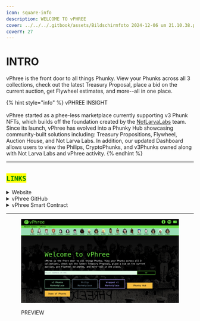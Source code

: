 ```yaml
---
icon: square-info
description: WELCOME TO vPHREE
cover: ../../../.gitbook/assets/Bildschirmfoto 2024-12-06 um 21.10.38.png
coverY: 27
---
```


# INTRO

vPhree is the front door to all things Phunky. View your Phunks across all 3 collections, check out the latest Treasury Proposal, place a bid on the current auction, get Flywheel estimates, and more--all in one place.

{% hint style="info" %}
vPHREE INSIGHT\
\
vPhree started as a phee-less marketplace currently supporting v3 Phunk NFTs, which builds off the foundation created by the [NotLarvaLabs](https://notlarvalabs.com/) team. Since its launch, vPhree has evolved into a Phunky Hub showcasing community-built solutions including: Treasury Propositions, Flywheel, Auction House, and Not Larva Labs. In addition, our updated Dashboard allows users to view the Philips, CryptoPhunks, and v3Phunks owned along with Not Larva Labs and vPhree activity.
{% endhint %}

***

## <mark style="color:green;">`LINKS`</mark>

<details>

<summary>Website</summary>

[https://www.vphree.io/](https://www.vphree.io/)

</details>

<details>

<summary>vPhree GitHub</summary>

[https://github.com/rdupo/vphree-next-dev](https://github.com/rdupo/vphree-next-dev)

</details>

<details>

<summary>vPhree Smart Contract</summary>

[https://etherscan.io/address/0xAcCDD31413e3aD25AFF71394dFE68E17306580B5#code](https://etherscan.io/address/0xAcCDD31413e3aD25AFF71394dFE68E17306580B5#code)

</details>

***

<figure><img src="../../../.gitbook/assets/Bildschirmfoto 2024-12-06 um 21.15.49.png" alt=""><figcaption><p>PREVIEW</p></figcaption></figure>
